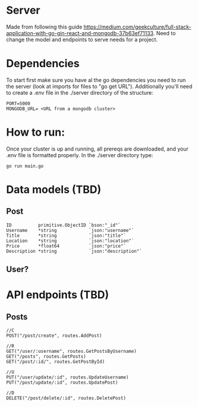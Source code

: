 # Server

 Made from following this guide <https://medium.com/geekculture/full-stack-application-with-go-gin-react-and-mongodb-37b63ef71133>.
 Need to change the model and endpoints to serve needs for a project.

# Dependencies
To start first make sure you have al the go dependencies you need to run the server (look at imports for files to "go get URL"). Additionally you'll need to create a .env file in the ./server directory of the structure:

	PORT=5000
	MONGODB_URL= <URL from a mongodb cluster>

# How to run:
Once your cluster is up and running, all prereqs are downloaded, and your .env file is formatted properly.
In the ./server directory type:
	
	go run main.go

# Data models (TBD)
## Post

	ID          primitive.ObjectID `bson:"_id"`
	Username    *string            `json:"username"`
	Title       *string            `json:"title"`
	Location    *string            `json:"location"`
	Price       *float64           `json:"price"`
	Description *string            `json:"description"`

## User?

# API endpoints (TBD)

## Posts  
  	//C
	POST("/post/create", routes.AddPost)
	
	//R
	GET("/user/:username", routes.GetPostsByUsername)
	GET("/posts", routes.GetPosts)
	GET("/post/:id/", routes.GetPostById)
	
	//U
	PUT("/user/update/:id", routes.UpdateUsername)
  	PUT("/post/update/:id", routes.UpdatePost)
	
	//D
	DELETE("/post/delete/:id", routes.DeletePost)
